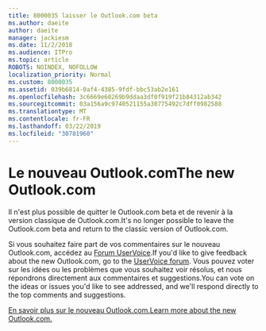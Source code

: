 ```yaml
---
title: 8000035 laisser le Outlook.com beta
ms.author: daeite
author: daeite
manager: jackiesm
ms.date: 11/2/2018
ms.audience: ITPro
ms.topic: article
ROBOTS: NOINDEX, NOFOLLOW
localization_priority: Normal
ms.custom: 8000035
ms.assetid: 039b6814-0af4-4385-9fdf-bbc53ab2e161
ms.openlocfilehash: 3c6669e60269b9ddaa3df0f919f21b84312ab342
ms.sourcegitcommit: 03a156a9c9740521155a30775492c7dff0982588
ms.translationtype: MT
ms.contentlocale: fr-FR
ms.lasthandoff: 03/22/2019
ms.locfileid: "30781960"
---
```

# <a name="the-new-outlookcom"></a><span data-ttu-id="bc5ef-102">Le nouveau Outlook.com</span><span class="sxs-lookup"><span data-stu-id="bc5ef-102">The new Outlook.com</span></span>

<span data-ttu-id="bc5ef-103">Il n'est plus possible de quitter le Outlook.com beta et de revenir à la version classique de Outlook.com.</span><span class="sxs-lookup"><span data-stu-id="bc5ef-103">It's no longer possible to leave the Outlook.com beta and return to the classic version of Outlook.com.</span></span>
  
<span data-ttu-id="bc5ef-104">Si vous souhaitez faire part de vos commentaires sur le nouveau Outlook.com, accédez au [Forum UserVoice](https://go.microsoft.com/fwlink/p/?linkid=851599).</span><span class="sxs-lookup"><span data-stu-id="bc5ef-104">If you'd like to give feedback about the new Outlook.com, go to the [UserVoice forum](https://go.microsoft.com/fwlink/p/?linkid=851599).</span></span> <span data-ttu-id="bc5ef-105">Vous pouvez voter sur les idées ou les problèmes que vous souhaitez voir résolus, et nous répondrons directement aux commentaires et suggestions.</span><span class="sxs-lookup"><span data-stu-id="bc5ef-105">You can vote on the ideas or issues you'd like to see addressed, and we'll respond directly to the top comments and suggestions.</span></span>
  
[<span data-ttu-id="bc5ef-106">En savoir plus sur le nouveau Outlook.com.</span><span class="sxs-lookup"><span data-stu-id="bc5ef-106">Learn more about the new Outlook.com.</span></span>](https://go.microsoft.com/fwlink/p/?linkid=874356)
  

